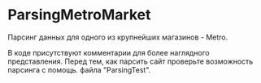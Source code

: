 # ParsingMetroMarket
Парсинг данных для одного из крупнейших магазинов - Metro. 

В коде присутствуют комментарии для более наглядного представления. Перед тем, как парсить сайт проверьте возможность парсинга с помощь. файла "ParsingTest".
